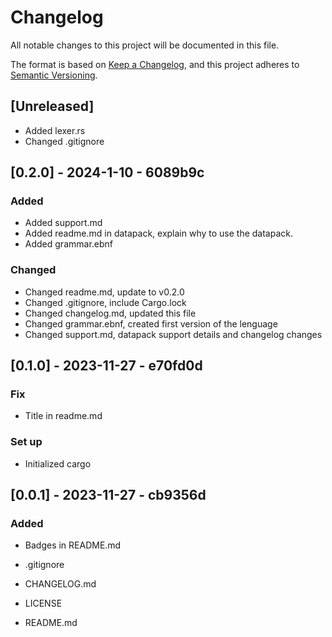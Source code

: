 # Changelog

All notable changes to this project will be documented in this file.

The format is based on [Keep a Changelog](https://keepachangelog.com/en/1.1.0/),
and this project adheres to [Semantic Versioning](https://semver.org/spec/v2.0.0.html).

## [Unreleased]

- Added lexer.rs
- Changed .gitignore

## [0.2.0] - 2024-1-10 - 6089b9c

### Added

- Added support.md
- Added readme.md in datapack, explain why to use the datapack.
- Added grammar.ebnf

### Changed

- Changed readme.md, update to v0.2.0
- Changed .gitignore, include Cargo.lock
- Changed changelog.md, updated this file
- Changed grammar.ebnf, created first version of the lenguage
- Changed support.md, datapack support details and changelog changes

## [0.1.0] - 2023-11-27 - e70fd0d

### Fix

- Title in readme.md

### Set up

- Initialized cargo

## [0.0.1] - 2023-11-27 - cb9356d

### Added

- Badges in README.md

- .gitignore
- CHANGELOG.md
- LICENSE
- README.md
